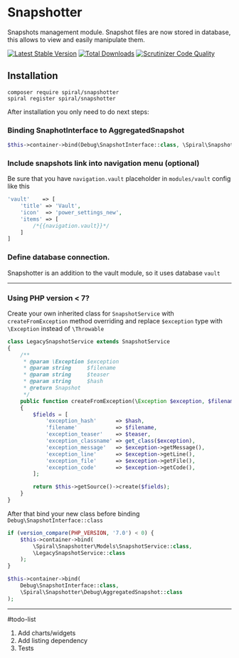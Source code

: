 # Snapshotter
Snapshots management module. Snapshot files are now stored in database, this allows to view and easily manipulate them. 

[![Latest Stable Version](https://poser.pugx.org/spiral/snapshotter/v/stable)](https://packagist.org/packages/spiral/snapshotter) 
[![Total Downloads](https://poser.pugx.org/spiral/snapshotter/downloads)](https://packagist.org/packages/spiral/snapshotter) 
[![Scrutinizer Code Quality](https://scrutinizer-ci.com/g/spiral-modules/snapshotter/badges/quality-score.png)](https://scrutinizer-ci.com/g/spiral-modules/snapshotter/) 

## Installation
```
composer require spiral/snapshotter
spiral register spiral/snapshotter
```

After installation you only need to do next steps:

### Binding SnaphotInterface to AggregatedSnapshot

```php
$this->container->bind(Debug\SnapshotInterface::class, \Spiral\Snapshotter\Debug\AggregatedSnapshot::class);
```

### Include snapshots link into navigation menu (optional)

Be sure that you have `navigation.vault` placeholder in `modules/vault` config like this
```php
'vault'    => [
    'title' => 'Vault',
    'icon'  => 'power_settings_new',
    'items' => [
        /*{{navigation.vault}}*/
    ]
]
```

### Define database connection.
Snapshotter is an addition to the vault module, so it uses database `vault`

---

### Using PHP version < 7? 

Create your own inherited class for `SnapshotService` with `createFromException` method overriding and replace `$exception` type with `\Exception` instead of `\Throwable`

```php
class LegacySnapshotService extends SnapshotService
{
    /**
     * @param \Exception $exception
     * @param string     $filename
     * @param string     $teaser
     * @param string     $hash
     * @return Snapshot
     */
    public function createFromException(\Exception $exception, $filename, $teaser, $hash)
    {
        $fields = [
            'exception_hash'      => $hash,
            'filename'            => $filename,
            'exception_teaser'    => $teaser,
            'exception_classname' => get_class($exception),
            'exception_message'   => $exception->getMessage(),
            'exception_line'      => $exception->getLine(),
            'exception_file'      => $exception->getFile(),
            'exception_code'      => $exception->getCode(),
        ];

        return $this->getSource()->create($fields);
    }
}
```
 
After that bind your new class before binding `Debug\SnapshotInterface::class`

```php
if (version_compare(PHP_VERSION, '7.0') < 0) {
    $this->container->bind(
        \Spiral\Snapshotter\Models\SnapshotService::class,
        \LegacySnapshotService::class
    );
}

$this->container->bind(
    Debug\SnapshotInterface::class,
    \Spiral\Snapshotter\Debug\AggregatedSnapshot::class
);
```

---

#todo-list
1. Add charts/widgets
2. Add listing dependency
3. Tests
